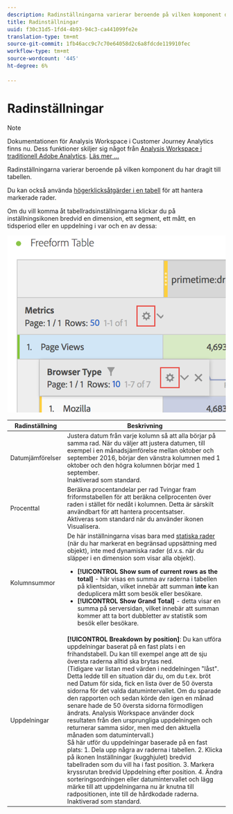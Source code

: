 ```yaml
---
description: Radinställningarna varierar beroende på vilken komponent du har dragit till tabellen.
title: Radinställningar
uuid: f30c31d5-1fd4-4b93-94c3-ca441099fe2e
translation-type: tm+mt
source-git-commit: 1fb46acc9c7c70e64058d2c6a8fdcde119910fec
workflow-type: tm+mt
source-wordcount: '445'
ht-degree: 6%

---
```



# Radinställningar

>[!NOTE]
>
>Dokumentationen för Analysis Workspace i Customer Journey Analytics finns nu. Dess funktioner skiljer sig något från [Analysis Workspace i traditionell Adobe Analytics](https://docs.adobe.com/content/help/en/analytics/analyze/analysis-workspace/home.html). [Läs mer …](/help/getting-started/cja-aa.md)

Radinställningarna varierar beroende på vilken komponent du har dragit till tabellen.

Du kan också använda [högerklicksåtgärder i en tabell](/help/analysis-workspace/visualizations/freeform-table.md) för att hantera markerade rader.

Om du vill komma åt tabellradsinställningarna klickar du på inställningsikonen bredvid en dimension, ett segment, ett mått, en tidsperiod eller en uppdelning i var och en av dessa:

![](assets/row-settings.png)

| Radinställning | Beskrivning |
|--- |--- |
| Datumjämförelser | Justera datum från varje kolumn så att alla börjar på samma rad.   När du väljer att justera datumen, till exempel i en månadsjämförelse mellan oktober och september 2016, börjar den vänstra kolumnen med 1 oktober och den högra kolumnen börjar med 1 september.<br>Inaktiverad som standard. |
| Procenttal | Beräkna procentandelar per rad Tvingar fram friformstabellen för att beräkna cellprocenten över raden i stället för nedåt i kolumnen. Detta är särskilt användbart för att hantera procentsatser.<br>Aktiveras som standard när du använder ikonen Visualisera. |
| Kolumnsummor | De här inställningarna visas bara med [statiska rader](/help/analysis-workspace/build-workspace-project/column-row-settings/manual-vs-dynamic-rows.md) (när du har markerat en begränsad uppsättning med objekt), inte med dynamiska rader (d.v.s. när du släpper i en dimension som visar alla objekt).<ul><li>**[!UICONTROL Show sum of current rows as the total]** - här visas en summa av raderna i tabellen på klientsidan, vilket innebär att summan **inte** kan deduplicera mått som besök eller besökare.</li><li>**[!UICONTROL Show Grand Total]** - detta visar en summa på serversidan, vilket innebär att summan kommer att ta bort dubbletter av statistik som besök eller besökare.</li></ul> |
| Uppdelningar | **[!UICONTROL Breakdown by position]**: Du kan utföra uppdelningar baserat på en fast plats i en frihandstabell. Du kan till exempel ange att de sju översta raderna alltid ska brytas ned.<br>(Tidigare var listan med värden i neddelningen &quot;låst&quot;. Detta ledde till en situation där du, om du t.ex. bröt ned Datum för sida, fick en lista över de 50 översta sidorna för det valda datumintervallet. Om du sparade den rapporten och sedan körde den igen en månad senare hade de 50 översta sidorna förmodligen ändrats. Analysis Workspace använder dock resultaten från den ursprungliga uppdelningen och returnerar samma sidor, men med den aktuella månaden som datumintervall.)<br>Så här utför du uppdelningar baserade på en fast plats: 1. Dela upp några av raderna i tabellen. 2. Klicka på ikonen Inställningar (kugghjulet) bredvid tabellraden som du vill ha i fast position. 3. Markera kryssrutan bredvid Uppdelning efter position. 4. Ändra sorteringsordningen eller datumintervallet och lägg märke till att uppdelningarna nu är knutna till radpositionen, inte till de hårdkodade raderna.<br>Inaktiverad som standard. |